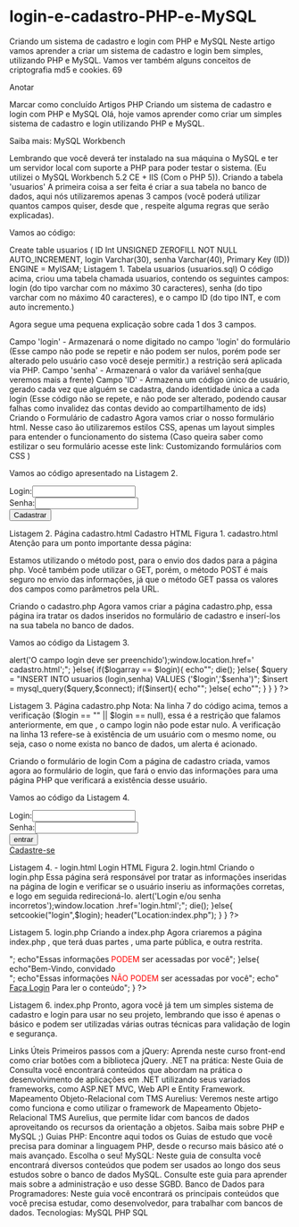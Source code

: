 # login-e-cadastro-PHP-e-MySQL



Criando um sistema de cadastro e login com PHP e MySQL
Neste artigo vamos aprender a criar um sistema de cadastro e login bem simples, utilizando PHP e MySQL. Vamos ver também alguns conceitos de criptografia md5 e cookies.
69


Anotar
 
Marcar como concluído
Artigos
PHP
Criando um sistema de cadastro e login com PHP e MySQL
Olá, hoje vamos aprender como criar um simples sistema de cadastro e login utilizando PHP e MySQL.

Saiba mais: MySQL Workbench

Lembrando que você deverá ter instalado na sua máquina o MySQL e ter um servidor local com suporte a PHP para poder testar o sistema. (Eu utilizei o MySQL Workbench 5.2 CE + IIS (Com o PHP 5)).
Criando a tabela 'usuarios'
A primeira coisa a ser feita é criar a sua tabela no banco de dados, aqui nós utilizaremos apenas 3 campos (você poderá utilizar quantos campos quiser, desde que , respeite alguma regras que serão explicadas).

Vamos ao código:

Create table usuarios (
ID Int UNSIGNED ZEROFILL NOT NULL AUTO_INCREMENT,
login Varchar(30),
senha Varchar(40),
Primary Key (ID)) ENGINE = MyISAM;
Listagem 1. Tabela usuarios (usuarios.sql)
O código acima, criou uma tabela chamada usuarios, contendo os seguintes campos: login (do tipo varchar com no máximo 30 caracteres), senha (do tipo varchar com no máximo 40 caracteres), e o campo ID (do tipo INT, e com auto incremento.)

Agora segue uma pequena explicação sobre cada 1 dos 3 campos.

Campo 'login' - Armazenará o nome digitado no campo 'login' do formulário (Esse campo não pode se repetir e não podem ser nulos, porém pode ser alterado pelo usuário caso você deseje permitir.) a restrição será aplicada via PHP.
Campo 'senha' - Armazenará o valor da variável senha(que veremos mais a frente)
Campo 'ID' - Armazena um código único de usuário, gerado cada vez que alguém se cadastra, dando identidade única a cada login (Esse código não se repete, e não pode ser alterado, podendo causar falhas como invalidez das contas devido ao compartilhamento de ids)
Criando o Formulário de cadastro
Agora vamos criar o nosso formulário html. Nesse caso ão utilizaremos estilos CSS, apenas um layout simples para entender o funcionamento do sistema (Caso queira saber como estilizar o seu formulário acesse este link: Customizando formulários com CSS )

Vamos ao código apresentado na Listagem 2.

<html>
<head>
<title> Cadastro de Usuário </title>
</head>
<body>
<form method="POST" action="cadastro.php">
<label>Login:</label><input type="text" name="login" id="login"><br>
<label>Senha:</label><input type="password" name="senha" id="senha"><br>
<input type="submit" value="Cadastrar" id="cadastrar" name="cadastrar">
</form>
</body>
</html>
Listagem 2. Página cadastro.html
Cadastro HTML
Figura 1. cadastro.html
Atenção para um ponto importante dessa página:

Estamos utilizando o método post, para o envio dos dados para a página php. Você também pode utilizar o GET, porém, o método POST é mais seguro no envio das informações, já que o método GET passa os valores dos campos como parâmetros pela URL.

Criando o cadastro.php
Agora vamos criar a página cadastro.php, essa página ira tratar os dados inseridos no formulário de cadastro e inserí-los na sua tabela no banco de dados.

Vamos ao código da Listagem 3.

<?php

$login = $_POST['login'];
$senha = MD5($_POST['senha']);
$connect = mysql_connect('nome_do_servidor','nome_de_usuario','senha');
$db = mysql_select_db('nome_do_banco_de_dados');
$query_select = "SELECT login FROM usuarios WHERE login = '$login'";
$select = mysql_query($query_select,$connect);
$array = mysql_fetch_array($select);
$logarray = $array['login'];

  if($login == "" || $login == null){
    echo"<script language='javascript' type='text/javascript'>
    alert('O campo login deve ser preenchido');window.location.href='
    cadastro.html';</script>";

    }else{
      if($logarray == $login){

        echo"<script language='javascript' type='text/javascript'>
        alert('Esse login já existe');window.location.href='
        cadastro.html';</script>";
        die();

      }else{
        $query = "INSERT INTO usuarios (login,senha) VALUES ('$login','$senha')";
        $insert = mysql_query($query,$connect);

        if($insert){
          echo"<script language='javascript' type='text/javascript'>
          alert('Usuário cadastrado com sucesso!');window.location.
          href='login.html'</script>";
        }else{
          echo"<script language='javascript' type='text/javascript'>
          alert('Não foi possível cadastrar esse usuário');window.location
          .href='cadastro.html'</script>";
        }
      }
    }
?>
Listagem 3. Página cadastro.php
Nota: Na linha 7 do código acima, temos a verificação ($login == "" || $login == null), essa é a restrição que falamos anteriormente, em que , o campo login não pode estar nulo.
A verificação na linha 13 refere-se à existência de um usuário com o mesmo nome, ou seja, caso o nome exista no banco de dados, um alerta é acionado.

Criando o formulário de login
Com a página de cadastro criada, vamos agora ao formulário de login, que fará o envio das informações para uma página PHP que verificará a existência desse usuário.

Vamos ao código da Listagem 4.

<html>
<head>
<title> Login de Usuário </title>
</head>
<body>
<form method="POST" action="login.php">
<label>Login:</label><input type="text" name="login" id="login"><br>
<label>Senha:</label><input type="password" name="senha" id="senha"><br>
<input type="submit" value="entrar" id="entrar" name="entrar"><br>
<a href="cadastro.html">Cadastre-se</a>
</form>
</body>
</html>
Listagem 4. - login.html
Login HTML
Figura 2. login.html
Criando o login.php
Essa página será responsável por tratar as informações inseridas na página de login e verificar se o usuário inseriu as informações corretas, e logo em seguida redirecioná-lo.

<?php
$login = $_POST['login'];
$entrar = $_POST['entrar'];
$senha = md5($_POST['senha']);
$connect = mysql_connect('nome_do_servidor','nome_de_usuario','senha');
$db = mysql_select_db('nome_do_banco_de_dados');
  if (isset($entrar)) {

    $verifica = mysql_query("SELECT * FROM usuarios WHERE login =
    '$login' AND senha = '$senha'") or die("erro ao selecionar");
      if (mysql_num_rows($verifica)<=0){
        echo"<script language='javascript' type='text/javascript'>
        alert('Login e/ou senha incorretos');window.location
        .href='login.html';</script>";
        die();
      }else{
        setcookie("login",$login);
        header("Location:index.php");
      }
  }
?>
Listagem 5. login.php
Criando a index.php
Agora criaremos a página index.php , que terá duas partes , uma parte pública, e outra restrita.

<?php
  $login_cookie = $_COOKIE['login'];
    if(isset($login_cookie)){
      echo"Bem-Vindo, $login_cookie <br>";
      echo"Essas informações <font color='red'>PODEM</font> ser acessadas por você";
    }else{
      echo"Bem-Vindo, convidado <br>";
      echo"Essas informações <font color='red'>NÃO PODEM</font> ser acessadas por você";
      echo"<br><a href='login.html'>Faça Login</a> Para ler o conteúdo";
    }
?>
Listagem 6. index.php
Pronto, agora você já tem um simples sistema de cadastro e login para usar no seu projeto, lembrando que isso é apenas o básico e podem ser utilizadas várias outras técnicas para validação de login e segurança.

Links Úteis
Primeiros passos com a jQuery: Aprenda neste curso front-end como criar botões com a biblioteca jQuery.
.NET na prática: Neste Guia de Consulta você encontrará conteúdos que abordam na prática o desenvolvimento de aplicações em .NET utilizando seus variados frameworks, como ASP.NET MVC, Web API e Entity Framework.
Mapeamento Objeto-Relacional com TMS Aurelius: Veremos neste artigo como funciona e como utilizar o framework de Mapeamento Objeto-Relacional TMS Aurelius, que permite lidar com bancos de dados aproveitando os recursos da orientação a objetos.
Saiba mais sobre PHP e MySQL ;)
Guias PHP: Encontre aqui todos os Guias de estudo que você precisa para dominar a linguagem PHP, desde o recurso mais básico até o mais avançado. Escolha o seu!
MySQL: Neste guia de consulta você encontrará diversos conteúdos que podem ser usados ao longo dos seus estudos sobre o banco de dados MySQL. Consulte este guia para aprender mais sobre a administração e uso desse SGBD.
Banco de Dados para Programadores: Neste guia você encontrará os principais conteúdos que você precisa estudar, como desenvolvedor, para trabalhar com bancos de dados.
Tecnologias:
MySQL PHP SQL


